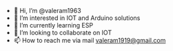 - 👋 Hi, I’m @valeram1963
- 👀 I’m interested in IOT and Arduino solutions
- 🌱 I’m currently learning ESP
- 💞️ I’m looking to collaborate on IOT
- 📫 How to reach me via mail valeram1919@gmail.com

<!---
valeram1963/valeram1963 is a ✨ special ✨ repository because its `README.md` (this file) appears on your GitHub profile.
You can click the Preview link to take a look at your changes.
--->
